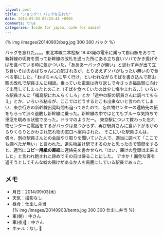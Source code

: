 ```yaml
---
layout: post
title: "ショック!! バックを忘れた"
date: 2014-09-03 05:23:44 +0900
comments: true
categories: [code for japan, code for namie]
---
```


{% img /images/20140903/bag.jpg 300 300 バック %}

バッグを忘れた。。。。東北本線二本松駅 19:43発の電車に乗って郡山駅をおりて新幹線の切符を買って新幹線の改札を通った所にある立ち食いソバでかき揚げそばを食べている時に気がついた。「あああーバックが無い」と思わず声が出て立ち食いそばのおばちゃんに心配されるが、とりあえずソバがもったい無いので食べる事にした。「おばちゃんに早く行け」といわれながらそばを書き込んで郡山駅の改札で駅員さんに相談。乗っていた電車は折り返しで今さっき福島駅に向けて出発してしまったとのこと（そばを食べていたのは少し悔やまれる、、）いろいろ駅員さんに「福島駅にれんらくしろ」とか「途中の駅の駅員さんに調べてもらえ」とか、いろいろ粘るが、ここではどうするとこも出来ないと言われてしまい、東京行きの新幹線出発時間も迫ってきたので、忘れ物センターの連絡先の紙をもらって渋々退散し新幹線に乗った。新幹線の中ではとてもブルーな気持ちで車窓を眺める状態であった。ドラマのようだー。
東京駅について教わった忘れ物センターに電話をするがバックは見つからず、再び駅員さんに食い下がるがのらりくらりとかわされ忘れ物の窓口へ案内された。
そこにいた駅員さんは、偶々、別の駅員さんとの会話やり取りを聞いていた人で、適当に調べて「ここでも調べたが無い」と言われた。遺失物届け駅でするのかと思ったので質問をすると、適当に**コピー用紙の裏紙**に連絡先を書かせられ「はい、届けの登録は出来ました」と言われ飽きれと諦めでその日は帰ることにした。
アホか！面倒な客を返そうとしてそんな嘘の届けがあるか人を馬鹿にしている駅員であった。


メモ
---
* 月日：2014/09/03(水)
* 天気：撮影なし  
* 昼食：仕出し弁当  
{% img /images/20140903/bento.jpg 300 300 仕出し弁当 %}  
* 車(朝)：中さん
* 車(夜)：中さん
* ホテル：なし


